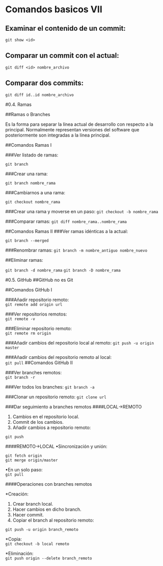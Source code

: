 # Comandos basicos VII #

## Examinar el contenido de un commit: 

`git show <id>`

## Comparar un commit con el actual:

`git diff <id> nombre_archivo`

## Comparar dos commits:

`git diff id..id nombre_archivo`


#0.4. Ramas

##Ramas o Branches

Es la forma para separar la línea actual de desarrollo con respecto a la principal. Normalmente representan versiones del software que posteriormente son integradas a la línea
principal.

##Comandos Ramas I

###Ver listado de ramas:

`git branch`

###Crear una rama:

`git branch nombre_rama`

###Cambiarnos a una rama:

`git checkout nombre_rama`

###Crear una rama y moverse en un paso:
`git checkout -b nombre_rama`

###Comparar ramas:
`git diff nombre_rama..nombre_rama`

##Comandos Ramas II
###Ver ramas idénticas a la actual:

`git branch --merged`

###Renombrar ramas:
`git branch -m nombre_antiguo nombre_nuevo`

##Eliminar ramas:

`git branch -d nombre_rama`
`git branch -D nombre_rama`


#0.5.    GitHub
##GitHub no es Git

##Comandos GitHub I

###Añadir repositorio remoto:     
`git remote add origin url`

###Ver repositorios remotos:  
`git remote -v`

###Eliminar repositorio remoto:  
`git remote rm origin`

###Añadir cambios del repositorio local al remoto: 
`git push -u origin master`

###Añadir cambios del repositorio remoto al local:  
`git pull`
##Comandos GitHub II

###Ver branches remotos:  
`git branch -r`

###Ver todos los branches:
`git branch -a`

###Clonar un repositorio remoto:
`git clone url`

###Dar seguimiento a branches remotos
####LOCAL→REMOTO

1.  Cambios en el repositorio local.
2.  Commit de los cambios.
3.  Añadir cambios a repositorio remoto:

`git push`

####REMOTO→LOCAL
•Sincronización y unión:

`git fetch origin`  
`git merge origin/master`

•En un solo paso:  
`git pull`

####Operaciones con branches remotos

*Creación:

1.  Crear branch local.  
2.  Hacer cambios en dicho branch.
3.  Hacer commit.
4.  Copiar el branch al repositorio remoto:

`git push -u origin branch_remoto`

*Copia:  
`git checkout -b local remoto`

*Eliminación:  
`git push origin --delete branch_remoto`


